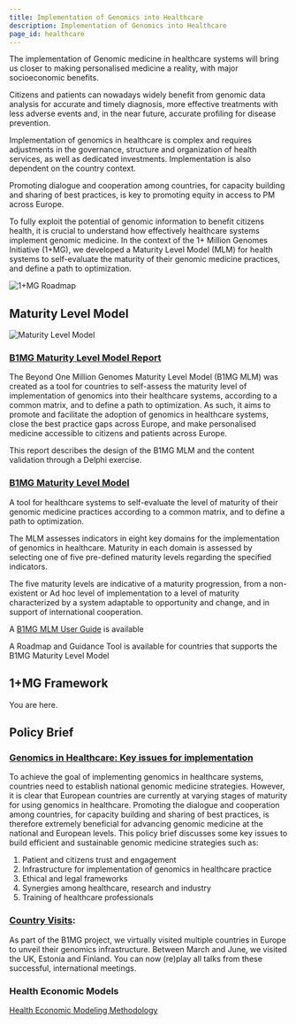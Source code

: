 ```yaml
---
title: Implementation of Genomics into Healthcare
description: Implementation of Genomics into Healthcare
page_id: healthcare
---
```


The implementation of Genomic medicine in healthcare systems will bring us closer to making personalised medicine a reality, with major socioeconomic benefits. 

Citizens and patients can nowadays widely benefit from genomic data analysis for accurate and timely diagnosis, more effective treatments with less adverse events and, in the near future, accurate profiling for disease prevention.
  
Implementation of genomics in healthcare is complex and requires adjustments in the governance, structure and organization of health services, as well as dedicated investments. Implementation is also dependent on the country context.

Promoting dialogue and cooperation among countries, for capacity building and sharing of best practices, is key to promoting equity in access to PM across Europe.

To fully exploit the potential of genomic information to benefit citizens health, it is crucial to understand how effectively healthcare systems implement genomic medicine. In the context of the 1+ Million Genomes Initiative (1+MG), we developed a Maturity Level Model (MLM) for health systems to self-evaluate the maturity of their genomic medicine practices, and define a path to optimization.


<img src="{{ 'assets/img/1+mg-roadmap.png' | relative_url }}" class="m-2" style="max-width: 100%; max-height: 100%; vertical-align: middle" alt="1+MG Roadmap" />

## Maturity Level Model

<img src="{{ 'assets/img/mlm.png' | relative_url }}" class="m-2 width-80" style="max-width: 100%; max-height: 100%; vertical-align: middle" alt="Maturity Level Model" />

### [B1MG Maturity Level Model Report](https://zenodo.org/record/6587561)
The Beyond One Million Genomes Maturity Level Model (B1MG MLM) was created as a tool for countries to self-assess the maturity level of implementation of genomics into their healthcare systems, according to a common matrix, and to define a path to optimization. As such, it aims to promote and facilitate the adoption of genomics in healthcare systems, close the best practice gaps across Europe, and make personalised medicine accessible to citizens and patients across Europe.

This report describes the design of the B1MG MLM and the content validation through a Delphi exercise.

### [B1MG Maturity Level Model](https://b1mg-project.eu/resources/maturity-level-model)
A tool for healthcare systems to self-evaluate the level of maturity of their genomic medicine practices according to a common matrix, and to define a path to optimization. 

The MLM assesses indicators in eight key domains for the implementation of genomics in healthcare. Maturity in each domain is assessed by selecting one of five pre-defined maturity levels regarding the specified indicators. 

The five maturity levels are indicative of a maturity progression, from a non-existent or Ad hoc level of implementation to a level of maturity characterized by a system adaptable to opportunity and change, and in support of international cooperation.

A [B1MG MLM User Guide](https://docs.google.com/document/d/1t5y_Bnu_gaBPHiEfyXnAxeSKjzbx7oRw/edit#) is available

A Roadmap and Guidance Tool is available for countries that supports the B1MG Maturity Level Model

## 1+MG Framework

You are here.

## Policy Brief

### [Genomics in Healthcare: Key issues for implementation](https://b1mg-project.eu/images/pdf/Policy_Brief_Genomics_in_Healthcare_2022.pdf)
To achieve the goal of implementing genomics in healthcare systems, countries need to establish national genomic medicine strategies. However, it is clear that European countries are currently at varying stages of maturity for using genomics in healthcare. Promoting the dialogue and cooperation among countries, for capacity building and sharing of best practices, is therefore extremely beneficial for advancing genomic medicine at the national and European levels. This policy brief discusses some key issues to build efficient and sustainable genomic medicine strategies such as: 

1. Patient and citizens trust and engagement 
2. Infrastructure for implementation of genomics in healthcare practice
3. Ethical and legal frameworks 
4. Synergies among healthcare, research and industry 
5. Training of healthcare professionals 

### [Country Visits](https://sites.google.com/ebi.ac.uk/b1mg-stakeholders-portal/country-visits): 
As part of the B1MG project, we virtually visited multiple countries in Europe to unveil their genomics infrastructure. Between March and June, we visited the UK, Estonia and Finland. You can now (re)play all talks from these successful, international meetings.

### Health Economic Models

[Health Economic Modeling Methodology](https://zenodo.org/record/7433319)







